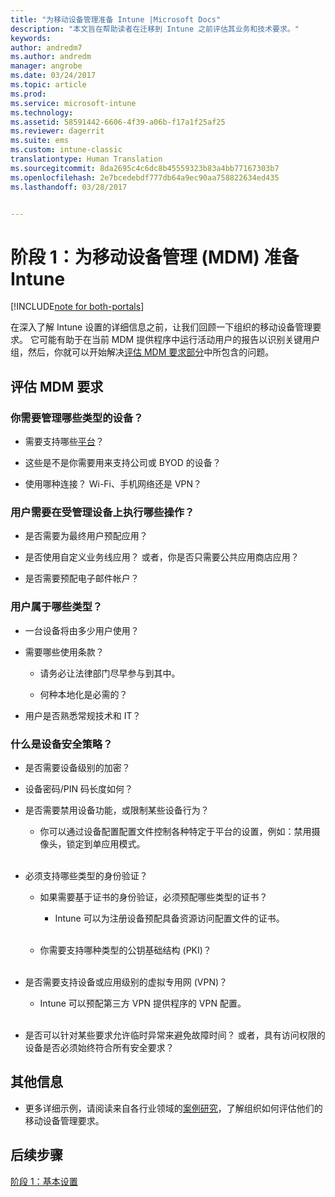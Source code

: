 ```yaml
---
title: "为移动设备管理准备 Intune |Microsoft Docs"
description: "本文旨在帮助读者在迁移到 Intune 之前评估其业务和技术要求。"
keywords: 
author: andredm7
ms.author: andredm
manager: angrobe
ms.date: 03/24/2017
ms.topic: article
ms.prod: 
ms.service: microsoft-intune
ms.technology: 
ms.assetid: 58591442-6606-4f39-a06b-f17a1f25af25
ms.reviewer: dagerrit
ms.suite: ems
ms.custom: intune-classic
translationtype: Human Translation
ms.sourcegitcommit: 8da2695c4c6dc8b45559323b83a4bb77167303b7
ms.openlocfilehash: 2e7bcedebdf777db64a9ec90aa758822634ed435
ms.lasthandoff: 03/28/2017


---
```


# <a name="phase-1-prepare-intune-for-mobile-device-management-mdm"></a>阶段 1：为移动设备管理 (MDM) 准备 Intune

[!INCLUDE[note for both-portals](../includes/note-for-both-portals.md)]

在深入了解 Intune 设置的详细信息之前，让我们回顾一下组织的移动设备管理要求。 它可能有助于在当前 MDM 提供程序中运行活动用户的报告以识别关键用户组，然后，你就可以开始解决[评估 MDM 要求部分](https://docs.microsoft.com/intune/plan-design/migration-phase1-prepare-intune-for-mobile-device-management#assess-mdm-requirements)中所包含的问题。

## <a name="assess-mdm-requirements"></a>评估 MDM 要求

### <a name="what-kinds-of-devices-do-you-need-to-manage"></a>你需要管理哪些类型的设备？

-   需要支持哪些[平台](https://docs.microsoft.com/intune/get-started/supported-mobile-devices-and-computers)？

-   这些是不是你需要用来支持公司或 BYOD 的设备？

-   使用哪种连接？ Wi-Fi、手机网络还是 VPN？

### <a name="what-do-your-users-need-to-do-on-managed-devices"></a>用户需要在受管理设备上执行哪些操作？

-   是否需要为最终用户预配应用？

-   是否使用自定义业务线应用？ 或者，你是否只需要公共应用商店应用？

-   是否需要预配电子邮件帐户？

### <a name="what-kinds-of-users"></a>用户属于哪些类型？

-   一台设备将由多少用户使用？

-   需要哪些使用条款？

    -   请务必让法律部门尽早参与到其中。

    -   何种本地化是必需的？

-   用户是否熟悉常规技术和 IT？

### <a name="what-is-your-device-security-policy"></a>什么是设备安全策略？ 

-   是否需要设备级别的加密？

-   设备密码/PIN 码长度如何？

-   是否需要禁用设备功能，或限制某些设备行为？

    -   你可以通过设备配置配置文件控制各种特定于平台的设置，例如：禁用摄像头，锁定到单应用模式。
<br></br>
-   必须支持哪些类型的身份验证？

    -   如果需要基于证书的身份验证，必须预配哪些类型的证书？

        -   Intune 可以为注册设备预配具备资源访问配置文件的证书。
<br></br>
    -   你需要支持哪种类型的公钥基础结构 (PKI)？
<br></br>
-   是否需要支持设备或应用级别的虚拟专用网 (VPN)？

    -   Intune 可以预配第三方 VPN 提供程序的 VPN 配置。
<br></br>
-   是否可以针对某些要求允许临时异常来避免故障时间？ 或者，具有访问权限的设备是否必须始终符合所有安全要求？

## <a name="additional-information"></a>其他信息

-   更多详细示例，请阅读来自各行业领域的[案例研究](https://customers.microsoft.com/en-US/story/mwh-global-now-part-of-stantec-secures-mobile-devices-with-intune)，了解组织如何评估他们的移动设备管理要求。

## <a name="next-steps"></a>后续步骤

[阶段 1：基本设置](https://docs.microsoft.com/intune/plan-design/migration-phase1-basic-setup)

